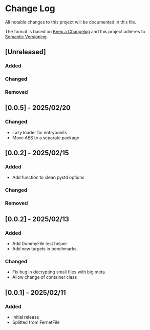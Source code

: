 # Change Log

All notable changes to this project will be documented in this file.

The format is based on [Keep a Changelog](http://keepachangelog.com/)
and this project adheres to [Semantic Versioning](http://semver.org/).

## [Unreleased]

### Added

### Changed

### Removed


## [0.0.5] - 2025/02/20

### Changed

- Lazy loader for entrypoints
- Move AES to a separate package


## [0.0.2] - 2025/02/15

### Added

- Add function to clean pystd options

### Changed

### Removed


## [0.0.2] - 2025/02/13

### Added

- Add DummyFile test helper
- Add new targets in benchmarks.

### Changed

- Fix bug in decrypting small files with big meta
- Allow change of container class


## [0.0.1] - 2025/02/11

### Added

- Initial release
- Splitted from FernetFile
